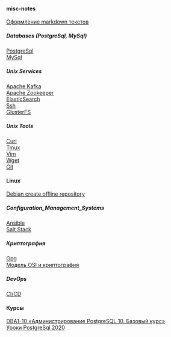 #### misc-notes
[Оформление markdown текстов](./tools/markdown.txt)


##### Databases (PostgreSql, MySql)
[PostgreSql](./databases/postgresql.md)</br>
[MySql](./databases/mysql.md)</br>

##### Unix Services
[Apache Kafka](./unix_services/apache_kafka.md) </br>
[Apache Zookeeper](./unix_services/apache_zookeeper.md)</br>
[ElasticSearch](./unix_services/elasticsearch.md)</br>
[Ssh](./unix_services/ssh.md)</br>
[GlusterFS](./unix_services/glusterfs.md)</br>


##### Unix Tools
[Curl](./tools/curl.md)</br>
[Tmux](./tools/tmux.md) </br>
[Vim](./tools/vim.md)</br>
[Wget](./tools/wget.md)</br>
[Git](./tools/git.md)</br>



#### Linux
[Debian create offline repository](./linux/debian_offline_repository.md) </br>

##### Configuration_Management_Systems
[Ansible](./configuration_management_systems/ansible.md) </br>
[Salt Stack](./configuration_management_systems/SaltStack.md) </br>


##### Криптография
[Gpg](./cryptography/gpg.md)</br>
[Модель OSI и криптография](./cryptography/osi_crypto.md)</br>

##### DevOps
[CI/CD](./devops/ci_cd.md)</br>


#### Курсы
[DBA1-10 «Администрирование PostgreSQL 10. Базовый курс»](./databases/course_PostgresPro_dba1-10.md)</br>
[Уроки PostgreSql 2020](./databases/course_PostgreSQL_2020.md)</br>
